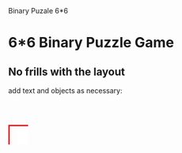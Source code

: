 <!DOCTYPE!html>
<html>
<head>
  <meta charset="utf-8">
  <tittle>Binary Puzale 6*6</tittle>
  <script type = 'text/javascript'>
      var G1 = [1, null, 0, null, 0, 0, null, 1, null, 0, 0, null, null, null, null, null, null, 0, 0, null, null, 1, null, null, 1, 0, null, 1, 1, null, null, 0, null, null, 1, 1];
var G2 = [null, 1, null, null, null, null, null, null, null, null, null, null, null, null, null, null, null, null, null, null, null, null, null, null, null, null, null, null, null, null, null, null, null, null, null, null];
var G3 = [null, null, 1, null, null, null, null, null, null, null, null, null, null, null, null, null, null, null, null, null, null, null, null, null, null, null, null, null, null, null, null, null, null, null, null, null];

         function LoadGrid(G) {                    // sets the initial problem
             var Row = 6;
             var Col = 6;
             var Grid = []
             for(let j=0; j<Row; j++){
                for(let i = 0; i < Col; i++ ) {
                 document.getElementById('B' + (i+1)+(j+1)).value = G[j*Col + i]
                 }
             }
//             for(let i = 0; i < Col; i++ ) {
//                 document.getElementById("B" + (i+1)+'2').value = G[Col+i]
//                 }
//             for(let i = 0; i < Col; i++ ) {
//                 document.getElementById("B" + (i+1)+'3').value = G[2*Col+i]
//                 }
//             for(let i = 0; i < Col; i++ ) {
//                 document.getElementById("B" + (i+1)+'4').value = G[3*Col+i]
//                 }
//             for(let i = 0; i < Col; i++ ) {
//                 document.getElementById("B" + (i+1)+'5').value = G[4*Col+i]
//                 }
//             for(let i = 0; i < Col; i++ ) {
//                 document.getElementById("B" + (i+1)+'6').value = G[5*Col+i]
//                 }
         }
  </script>
    <style type="text/css">
        .gameboard, td {
            width: 40px;
            height: 40px;
            font-size: 30px;
            color: #0B1AB8;
            vertical-align: middle;
            text-align: center;
            border-collapse: collapse;
            border-spacing: 0;
            border: 3px solid #ED2428;
        }
        .gameboard, th {
            width: 40px;
            height: 40px;
            font-size: 30px;
            color: #0B1AB8;
            vertical-align: middle;
            text-align: center;
            border-collapse: collapse;
            border-spacing: 0;
            border: 0px solid #ED2428;
        }
    </style>
</head>
<body onload = "LoadGrid(G1)">
  <form id="input">
    <h1>6*6 Binary Puzzle Game</h1>
    <h2>No frills with the layout</h2>
    <p>add text and objects as necessary:</p>
    <p>&nbsp;</p>
    <table class="gameboard">
        <tr>
            <td>
                <input id="B11" type="text" class="gameboard"/></td>
           <td>
                <input id="B21" type="text" class="gameboard"/></td>
            <td>
                <input id="B31" type="text" class="gameboard"/></td>
            <td>
                <input id="B41" type="text" class="gameboard"/></td>
            <td>
                <input id="B51" type="text" class="gameboard"/></td>
            <td>
                <input id="B61" type="text" class="gameboard"/></td>
      </tr>
         <tr>
            <td>
                <input id="B12" type="text" class="gameboard"/></td>
           <td>
                <input id="B22" type="text" class="gameboard"/></td>
            <td>
                <input id="B32" type="text" class="gameboard"/></td>
            <td>
                <input id="B42" type="text" class="gameboard"/></td>
            <td>
                <input id="B52" type="text" class="gameboard"/></td>
            <td>
                <input id="B62" type="text" class="gameboard"/></td>
      </tr> <tr>
            <td>
                <input id="B13" type="text" class="gameboard"/></td>
           <td>
                <input id="B23" type="text" class="gameboard"/></td>
            <td>
                <input id="B33" type="text" class="gameboard"/></td>
            <td>
                <input id="B43" type="text" class="gameboard"/></td>
            <td>
                <input id="B53" type="text" class="gameboard"/></td>
            <td>
                <input id="B63" type="text" class="gameboard"/></td>
      </tr> <tr>
            <td>
                <input id="B14" type="text" class="gameboard"/></td>
           <td>
                <input id="B24" type="text" class="gameboard"/></td>
            <td>
                <input id="B34" type="text" class="gameboard"/></td>
            <td>
                <input id="B44" type="text" class="gameboard"/></td>
            <td>
                <input id="B54" type="text" class="gameboard"/></td>
            <td>
                <input id="B64" type="text" class="gameboard"/></td>
      </tr> <tr>
            <td>
                <input id="B15" type="text" class="gameboard"/></td>
           <td>
                <input id="B25" type="text" class="gameboard"/></td>
            <td>
                <input id="B35" type="text" class="gameboard"/></td>
            <td>
                <input id="B45" type="text" class="gameboard"/></td>
            <td>
                <input id="B55" type="text" class="gameboard"/></td>
            <td>
                <input id="B65" type="text" class="gameboard"/></td>
      </tr> <tr>
            <td>
                <input id="B16" type="text" class="gameboard"/></td>
           <td>
                <input id="B26" type="text" class="gameboard"/></td>
            <td>
                <input id="B36" type="text" class="gameboard"/></td>
            <td>
                <input id="B46" type="text" class="gameboard"/></td>
            <td>
                <input id="B56" type="text" class="gameboard"/></td>
            <td>
                <input id="B66" type="text" class="gameboard"/></td>
      </tr>
    </table>
    <br />
  </form>
</body>
</html>

